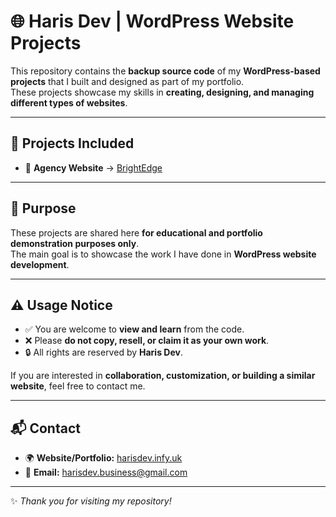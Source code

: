 # 🌐 Haris Dev | WordPress Website Projects  

This repository contains the **backup source code** of my **WordPress-based projects** that I built and designed as part of my portfolio.  
These projects showcase my skills in **creating, designing, and managing different types of websites**.  

---

## 📂 Projects Included  

- 🏢 **Agency Website** → [BrightEdge](https://brightedge.kesug.com)  

---

## 🎯 Purpose  

These projects are shared here **for educational and portfolio demonstration purposes only**.  
The main goal is to showcase the work I have done in **WordPress website development**.  

---

## ⚠️ Usage Notice  

- ✅ You are welcome to **view and learn** from the code.  
- ❌ Please **do not copy, resell, or claim it as your own work**.  
- 🔒 All rights are reserved by **Haris Dev**.  

If you are interested in **collaboration, customization, or building a similar website**, feel free to contact me.  

---

## 📬 Contact  

- 🌍 **Website/Portfolio:** [harisdev.infy.uk](https://harisdev.infy.uk)  
- 📧 **Email:** harisdev.business@gmail.com  

---
✨ *Thank you for visiting my repository!*  
